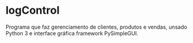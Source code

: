 # logControl
 Programa que faz gerenciamento de clientes, produtos e vendas, unsado Python 3 e interface gráfica framework PySimpleGUI.
